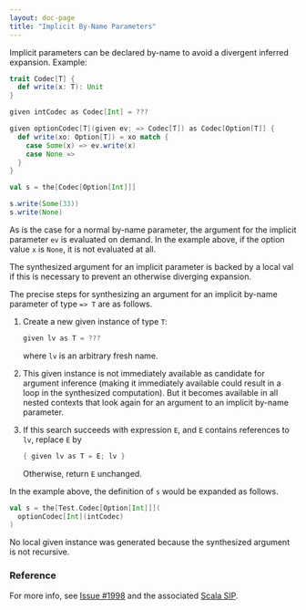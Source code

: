 ```yaml
---
layout: doc-page
title: "Implicit By-Name Parameters"
---
```


Implicit parameters can be declared by-name to avoid a divergent inferred expansion. Example:

```scala
trait Codec[T] {
  def write(x: T): Unit
}

given intCodec as Codec[Int] = ???

given optionCodec[T](given ev: => Codec[T]) as Codec[Option[T]] {
  def write(xo: Option[T]) = xo match {
    case Some(x) => ev.write(x)
    case None =>
  }
}

val s = the[Codec[Option[Int]]]

s.write(Some(33))
s.write(None)
```
As is the case for a normal by-name parameter, the argument for the implicit parameter `ev`
is evaluated on demand. In the example above, if the option value `x` is `None`, it is
not evaluated at all.

The synthesized argument for an implicit parameter is backed by a local val
if this is necessary to prevent an otherwise diverging expansion.

The precise steps for synthesizing an argument for an implicit by-name parameter of type `=> T` are as follows.

 1. Create a new given instance of type `T`:

    ```scala
    given lv as T = ???
    ```
    where `lv` is an arbitrary fresh name.

 1. This given instance is not immediately available as candidate for argument inference (making it immediately available could result in a loop in the synthesized computation). But it becomes available in all nested contexts that look again for an argument to an implicit by-name parameter.

 1. If this search succeeds with expression `E`, and `E` contains references to `lv`, replace `E` by


    ```scala
    { given lv as T = E; lv }
    ```

    Otherwise, return `E` unchanged.

In the example above, the definition of `s` would be expanded as follows.

```scala
val s = the[Test.Codec[Option[Int]]](
  optionCodec[Int](intCodec)
)
```

No local given instance was generated because the synthesized argument is not recursive.

### Reference

For more info, see [Issue #1998](https://github.com/lampepfl/dotty/issues/1998)
and the associated [Scala SIP](https://docs.scala-lang.org/sips/byname-implicits.html).
